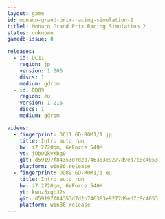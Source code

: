 ```yaml
---
layout: game
id: monaco-grand-prix-racing-simulation-2
titlel: Monaco Grand Prix Racing Simulation 2
status: unknown
gamedb-issue: 0

releases:
  - id: DC11
    region: jp
    version: 1.006
    discs: 1
    medium: gdrom
  - id: DD89
    region: eu
    version: 1.216
    discs: 1
    medium: gdrom

videos:
  - fingerprint: DC11 GD-ROM1/1 jp
    title: Intro auto run
    hw: i7 2720qm, GeForce 540M
    yt: jObOQkyKbg0
    git: d59197f84353d7d2b746383e9277d9ed7c8c4053
    platform: win86-release
  - fingerprint: DD89 GD-ROM1/1 eu
    title: Intro auto run
    hw: i7 2720qm, GeForce 540M
    yt: kwnz3xqbJ2s
    git: d59197f84353d7d2b746383e9277d9ed7c8c4053
    platform: win86-release
---
```

